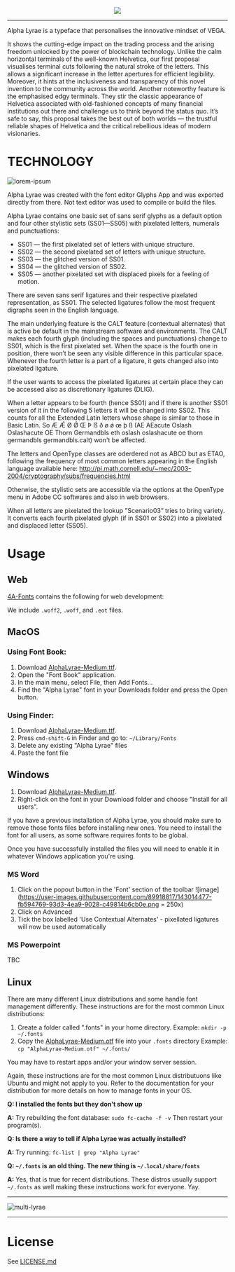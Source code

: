<p align="center">
  <img src="https://user-images.githubusercontent.com/6678/142731484-c654c002-a4c6-4664-b44d-634c8bc5dbcf.png" />
</p>

---



Alpha Lyrae is a typeface that personalises the innovative mindset of VEGA. 

It shows the cutting-edge impact on the trading process and the arising freedom unlocked by the power of blockchain technology. Unlike the calm horizontal terminals of the well-known Helvetica, our first proposal visualises terminal cuts following the natural stroke of the letters. This allows a significant increase in the letter apertures for efficient legibility. Moreover, it hints at the inclusiveness and transparency of this novel invention to the community across the world. Another noteworthy feature is the emphasised edgy terminals. They stir the classic appearance of Helvetica associated with old-fashioned concepts of many financial institutions out there and challenge us to think beyond the status quo. It’s safe to say, this proposal takes the best out of both worlds — the trustful reliable shapes of Helvetica and the critical rebellious ideas of modern visionaries.


# TECHNOLOGY

![lorem-ipsum](https://user-images.githubusercontent.com/6678/142731503-121cce41-3aec-41c6-b422-8fd28e997c00.png)


Alpha Lyrae was created with the font editor Glyphs App and was exported directly from there. Not text editor was used to compile or build the files.

Alpha Lyrae contains one basic set of sans serif glyphs as a default option and four other stylistic sets (SS01—SS05) with pixelated letters, numerals and punctuations:
- SS01 — the first pixelated set of letters with unique structure.
- SS02 — the second pixelated set of letters with unique structure. 
- SS03 — the glitched version of SS01.
- SS04 — the glitched version of SS02.
- SS05 — another pixelated set with displaced pixels for a feeling of motion.

There are seven sans serif ligatures and their respective pixelated representation, as SS01.
The selected ligatures follow the most frequent digraphs seen in the English language.

The main underlying feature is the CALT feature (contextual alternates) that is active be default in the mainstream software and environments. 
The CALT makes each fourth glyph (including the spaces and punctuations) change to SS01, which is the first pixelated set. When the space is the fourth one in position, there won’t be seen any visible difference in this particular space. Whenever the fourth letter is a part of a ligature, it gets changed also into pixelated ligature.

If the user wants to access the pixelated ligatures at certain place they can be accessed also as discretionary ligatures (DLIG).


When a letter appears to be fourth (hence SS01) and if there is another SS01 version of it in the following 5 letters it will be changed into SS02. 
This counts for all the Extended Latin letters whose shape is similar to those in Basic Latin. So Æ Ǽ Ø Ǿ Œ Þ ẞ ð ø ǿ œ þ ß (AE AEacute Oslash Oslashacute OE Thorn Germandbls eth oslash oslashacute oe thorn germandbls germandbls.calt) won't be affected. 

The letters and OpenType classes are oderdered not as ABCD but as ETAO, following the frequency of most common letters appearing in the English language available here: http://pi.math.cornell.edu/~mec/2003-2004/cryptography/subs/frequencies.html

Otherwise, the stylistic sets are accessible via the options at the OpenType menu in Adobe CC softwares and also in web browsers.

When all letters are pixelated the lookup ”Scenario03” tries to bring variety. It converts each fourth pixelated glyph (if in SS01 or SS02) into a pixelated and displaced letter (SS05).


# Usage

## Web
[4A-Fonts](./4A-Fonts) contains the following for web development:

We include `.woff2`, `.woff`, and `.eot` files.


## MacOS

### Using Font Book:
1. Download [AlphaLyrae-Medium.ttf](./4A-Fonts/AlphaLyrae-Medium.ttf).
2. Open the "Font Book" application.
3. In the main menu, select File, then Add Fonts...
4. Find the "Alpha Lyrae" font in your Downloads folder and press the Open button.

### Using Finder:
1. Download [AlphaLyrae-Medium.ttf](./4A-Fonts/AlphaLyrae-Medium.ttf).
3. Press `cmd-shift-G` in Finder and go to: `~/Library/Fonts`
4. Delete any existing "Alpha Lyrae" files
5. Paste the font file

## Windows
1. Download [AlphaLyrae-Medium.ttf](./4A-Fonts/AlphaLyrae-Medium.ttf).
2. Right-click on the font in your Download folder and choose "Install for all users".

If you have a previous installation of Alpha Lyrae, you should make sure
to remove those fonts files before installing new ones. You need to
install the font for all users, as some software requires fonts to be
global.

Once you have successfully installed the files you will need to enable it in whatever Windows application you're using.

### MS Word
1. Click on the popout button in the 'Font' section of the toolbar
![image](https://user-images.githubusercontent.com/89918817/143014477-fb594769-93d3-4ea9-9028-c49814b6cb0e.png = 250x)
2. Click on Advanced
3. Tick the box labelled 'Use Contextual Alternates' - pixellated ligatures will now be used automatically

### MS Powerpoint
TBC


## Linux
There are many different Linux distributions and some handle font management
differently. These instructions are for the most common Linux distributions:

1. Create a folder called ".fonts" in your home directory.
   Example: `mkdir -p ~/.fonts`
2. Copy the [AlphaLyrae-Medium.otf](./4A-Fonts/AlphaLyrae-Medium.otf) file into your `.fonts` directory
   Example: `cp "AlphaLyrae-Medium.otf" ~/.fonts/`

You may have to restart apps and/or your window server session.

Again, these instructions are for the most common Linux distributuons like
Ubuntu and might not apply to you. Refer to the documentation for your
distribution for more details on how to manage fonts in your OS.

**Q: I installed the fonts but they don't show up**

**A:** Try rebuilding the font database:
   `sudo fc-cache -f -v`
   Then restart your program(s).

**Q: Is there a way to tell if Alpha Lyrae was actually installed?**

**A:** Try running: `fc-list | grep "Alpha Lyrae"`

**Q: `~/.fonts` is an old thing. The new thing is `~/.local/share/fonts`**

**A:** Yes, that is true for recent distributions. These distros usually support
   `~/.fonts` as well making these instructions work for everyone. Yay.

--- 

![multi-lyrae](https://user-images.githubusercontent.com/6678/142732686-a662004e-5be6-4bff-b043-e01d89f2ca90.png)

--- 

# License
See [LICENSE.md](./LICENSE.md)


